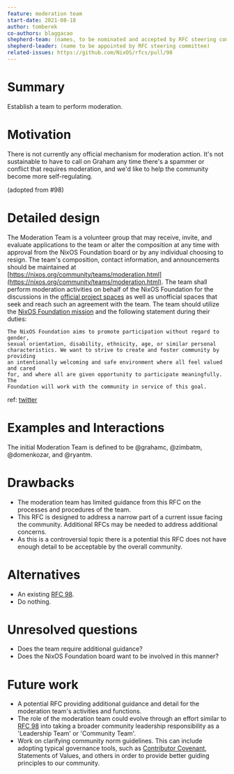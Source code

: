 ```yaml
---
feature: moderation team
start-date: 2021-08-18
author: tomberek
co-authors: blaggacao
shepherd-team: (names, to be nominated and accepted by RFC steering committee)
shepherd-leader: (name to be appointed by RFC steering committee)
related-issues: https://github.com/NixOS/rfcs/pull/98
---
```


# Summary
[summary]: #summary

Establish a team to perform moderation.

# Motivation
[motivation]: #motivation

There is not currently any official mechanism for moderation action. It's not
sustainable to have to call on Graham any time there's a spammer or conflict
that requires moderation, and we'd like to help the community become more
self-regulating.

(adopted from #98)

# Detailed design
[design]: #detailed-design

The Moderation Team is a volunteer group that may receive, invite, and evaluate
applications to the team or alter the composition at any time with approval
from the NixOS Foundation board or by any individual choosing to resign. The
team's composition, contact information, and announcements should be maintained
at
[https://nixos.org/community/teams/moderation.html](https://nixos.org/community/teams/moderation.html).
The team shall perform moderation activities on behalf of the NixOS Foundation
for the discussions in the [official project
spaces](https://nixos.org/community/index.html) as well as unofficial spaces
that seek and reach such an agreement with the team. The team should utilize
the [NixOS Foundation mission](https://nixos.org/community/index.html) and the
following statement during their duties:

```
The NixOS Foundation aims to promote participation without regard to gender,
sexual orientation, disability, ethnicity, age, or similar personal
characteristics. We want to strive to create and foster community by providing
an intentionally welcoming and safe environment where all feel valued and cared
for, and where all are given opportunity to participate meaningfully. The
Foundation will work with the community in service of this goal.
```

ref: [twitter](https://twitter.com/grhmc/status/1390775249424338944)

# Examples and Interactions
[examples-and-interactions]: #examples-and-interactions

The initial Moderation Team is defined to be @grahamc, @zimbatm, @domenkozar,
and @ryantm.

# Drawbacks
[drawbacks]: #drawbacks

* The moderation team has limited guidance from this RFC on the processes and
  procedures of the team.
* This RFC is designed to address a narrow part of a current issue facing the
  community. Additional RFCs may be needed to address additional concerns.
* As this is a controversial topic there is a potential this RFC does not have
  enough detail to be acceptable by the overall community.

# Alternatives
[alternatives]: #alternatives

* An existing [RFC 98][].
* Do nothing.

# Unresolved questions
[unresolved]: #unresolved-questions

* Does the team require additional guidance?
* Does the NixOS Foundation board want to be involved in this manner?

# Future work
[future]: #future-work

* A potential RFC providing additional guidance and detail for the moderation
  team's activities and functions.
* The role of the moderation team could evolve through an effort similar to
  [RFC 98][] into taking a broader community leadership responsibility as a
  'Leadership Team' or 'Community Team'.
* Work on clarifying community norm guidelines. This can include adopting
  typical governance tools, such as [Contributor
  Covenant](https://www.contributor-covenant.org/), Statements of Values, and
  others in order to provide better guiding principles to our community.
 
[RFC 98]: https://github.com/NixOS/rfcs/pull/98
